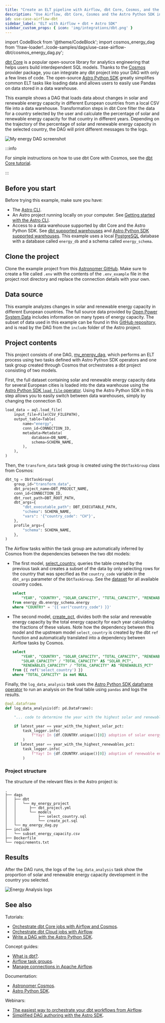 ```yaml
---
title: "Create an ELT pipeline with Airflow, dbt Core, Cosmos, and the Astro Python SDK"
description: "Use Airflow, dbt Core, Cosmos and the Astro Python SDK in an ELT pipeline to analyze energy data."
id: use-case-airflow-dbt
sidebar_label: "ELT with Airflow + dbt + Astro SDK"
sidebar_custom_props: { icon: 'img/integrations/dbt.png' }
---
```


import CodeBlock from '@theme/CodeBlock';
import cosmos_energy_dag from '!!raw-loader!../code-samples/dags/use-case-airflow-dbt/cosmos_energy_dag.py';

[dbt Core](https://docs.getdbt.com/) is a popular open-source library for analytics engineering that helps users build interdependent SQL models. Thanks to the [Cosmos](https://astronomer.github.io/astronomer-cosmos/) provider package, you can integrate any dbt project into your DAG with only a few lines of code. The open-source [Astro Python SDK](https://astro-sdk-python.readthedocs.io/en/stable/index.html) greatly simplifies common ELT tasks like loading data and allows users to easily use Pandas on data stored in a data warehouse. 

This example shows a DAG that loads data about changes in solar and renewable energy capacity in different European countries from a local CSV file into a data warehouse. Transformation steps in dbt Core filter the data for a country selected by the user and calculate the percentage of solar and renewable energy capacity for that country in different years. Depending on the trajectory of the percentage of solar and renewable energy capacity in the selected country, the DAG will print different messages to the logs.

![My energy DAG screenshot](/img/examples/uc_dbt_my_energy_dag_screenshot.png)

:::info

For simple instructions on how to use dbt Core with Cosmos, see the [dbt Core tutorial](airflow-dbt.md).

:::

## Before you start

Before trying this example, make sure you have:

- The [Astro CLI](https://docs.astronomer.io/astro/cli/overview).
- An Astro project running locally on your computer. See [Getting started with the Astro CLI](https://docs.astronomer.io/astro/cli/get-started-cli).
- Access to a data warehouse supported by dbt Core and the Astro Python SDK. See [dbt supported warehouses](https://docs.getdbt.com/docs/supported-data-platforms) and [Astro Python SDK supported warehouses](https://astro-sdk-python.readthedocs.io/en/stable/supported_databases.html). This example uses a local [PostgreSQL](https://www.postgresql.org/) database with a database called `energy_db` and a schema called `energy_schema`.

## Clone the project

Clone the example project from this [Astronomer GitHub](https://github.com/astronomer/astro-dbt-provider-tutorial-example). Make sure to create a file called `.env` with the contents of the `.env_example` file in the project root directory and replace the connection details with your own.

## Data source

This example analyzes changes in solar and renewable energy capacity in different European countries. The full source data provided by [Open Power System Data](https://doi.org/10.25832/national_generation_capacity/2020-10-01) includes information on many types of energy capacity. The subset of data used in this example can be found in this [GitHub repository](https://github.com/astronomer/learn-tutorials-data/blob/main/subset_energy_capacity.csv), and is read by the DAG from the `include` folder of the Astro project.

## Project contents

This project consists of one DAG, [my_energy_dag](https://github.com/astronomer/astro-dbt-provider-tutorial-example/blob/main/dags/my_energy_dag.py), which performs an ELT process using two tasks defined with Astro Python SDK operators and one task group created through Cosmos that orchestrates a dbt project consisting of two models.

First, the full dataset containing solar and renewable energy capacity data for several European cities is loaded into the data warehouse using the [Astro Python SDK `load file` operator](https://astro-sdk-python.readthedocs.io/en/stable/astro/sql/operators/load_file.html). Using the Astro Python SDK in this step allows you to easily switch between data warehouses, simply by changing the connection ID.

```python
load_data = aql.load_file(
    input_file=File(CSV_FILEPATH),
    output_table=Table(
        name="energy",
        conn_id=CONNECTION_ID,
        metadata=Metadata(
            database=DB_NAME,
            schema=SCHEMA_NAME,
        ),
    ),
)
```

Then, the `transform_data` task group is created using the `DbtTaskGroup` class from Cosmos:

```python
dbt_tg = DbtTaskGroup(
    group_id="transform_data",
    dbt_project_name=DBT_PROJECT_NAME,
    conn_id=CONNECTION_ID,
    dbt_root_path=DBT_ROOT_PATH,
    dbt_args={
        "dbt_executable_path": DBT_EXECUTABLE_PATH,
        "schema": SCHEMA_NAME,
        "vars": '{"country_code": "CH"}',
    },
    profile_args={
        "schema": SCHEMA_NAME,
    },
)
```

The Airflow tasks within the task group are automatically inferred by Cosmos from the dependencies between the two dbt models: 

- The first model, [select_country](https://github.com/astronomer/astro-dbt-provider-tutorial-example/blob/main/dags/dbt/my_energy_project/models/select_country.sql), queries the table created by the previous task and creates a subset of the data by only selecting rows for the country that was specified as the `country_code` variable in the `dbt_args` parameter of the `DbtTaskGroup`. See the [dataset](https://github.com/astronomer/learn-tutorials-data/blob/main/subset_energy_capacity.csv) for all available country codes.

    ```sql
    select 
        "YEAR", "COUNTRY", "SOLAR_CAPACITY", "TOTAL_CAPACITY", "RENEWABLES_CAPACITY"
    from energy_db.energy_schema.energy
    where "COUNTRY" = '{{ var("country_code") }}'
    ```

- The second model, [create_pct](https://github.com/astronomer/astro-dbt-provider-tutorial-example/blob/main/dags/dbt/my_energy_project/models/create_pct.sql), divides both the solar and renewable energy capacity by the total energy capacity for each year calculating the fractions of these values. Note how the dependency between this model and the upstream model `select_country` is created by the dbt `ref` function and automatically translated into a dependency between Airflow tasks by Cosmos.

    ```sql
    select 
        "YEAR", "COUNTRY", "SOLAR_CAPACITY", "TOTAL_CAPACITY", "RENEWABLES_CAPACITY",
        "SOLAR_CAPACITY" / "TOTAL_CAPACITY" AS "SOLAR_PCT",
        "RENEWABLES_CAPACITY" / "TOTAL_CAPACITY" AS "RENEWABLES_PCT"
    from {{ ref('select_country') }}
    where "TOTAL_CAPACITY" is not NULL
    ```

Finally, the `log_data_analysis` task uses the [Astro Python SDK dataframe operator](https://astro-sdk-python.readthedocs.io/en/stable/astro/sql/operators/dataframe.html) to run an analysis on the final table using `pandas` and logs the results.

```python
@aql.dataframe
def log_data_analysis(df: pd.DataFrame):

    "... code to determine the year with the highest solar and renewable energy capacity ..."

    if latest_year == year_with_the_highest_solar_pct:
        task_logger.info(
            f"Yay! In {df.COUNTRY.unique()[0]} adoption of solar energy is growing!"
        )
    if latest_year == year_with_the_highest_renewables_pct:
        task_logger.info(
            f"Yay! In {df.COUNTRY.unique()[0]} adoption of renewable energy is growing!"
        )
```

### Project structure

The structure of the relevant files in the Astro project is:

```text
.
├── dags
│   ├── dbt
│   │   └── my_energy_project
│   │      ├── dbt_project.yml
│   │      └── models
│   │          ├── select_country.sql
│   │          └── create_pct.sql
│   └── my_energy_dag.py
├── include
│   └── subset_energy_capacity.csv
├── Dockerfile
└── requirements.txt
```

## Results

After the DAG runs, the logs of the `log_data_analysis` task show the proportion of solar and renewable energy capacity development in the country you selected.

![Energy Analysis logs](/img/guides/cosmos_energy_analysis_logs.png)

## See also

Tutorials:

- [Orchestrate dbt Core jobs with Airflow and Cosmos](airflow-dbt.md).
- [Orchestrate dbt Cloud jobs with Airflow](airflow-dbt-cloud.md).
- [Write a DAG with the Astro Python SDK](astro-python-sdk.md).

Concept guides:

- [What is dbt?](https://docs.getdbt.com/docs/introduction).
- [Airflow task groups](task-groups.md).
- [Manage connections in Apache Airflow](connections.md).

Documentation:

- [Astronomer Cosmos](https://astronomer.github.io/astronomer-cosmos/).
- [Astro Python SDK](https://astro-sdk-python.readthedocs.io/en/stable/index.html).

Webinars:

- [The easiest way to orchestrate your dbt workflows from Airflow](https://www.astronomer.io/events/webinars/the-easiest-way-to-orchestrate-your-dbt-workflows-from-airflow/).
- [Simplified DAG authoring with the Astro SDK](https://www.astronomer.io/events/webinars/simplified-dag-authoring-with-the-astro-sdk/).